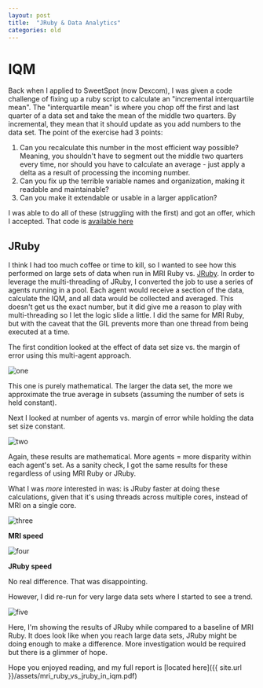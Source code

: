 ```yaml
---
layout: post
title:  "JRuby & Data Analytics"
categories: old
---
```


# IQM

Back when I applied to SweetSpot (now Dexcom), I was given a code challenge of fixing up a ruby script to calculate an "incremental interquartile mean".  The "interquartile mean" is where you chop off the first and last quarter of a data set and take the mean of the middle two quarters.  By incremental, they mean that it should update as you add numbers to the data set.  The point of the exercise had 3 points:

1. Can you recalculate this number in the most efficient way possible?  Meaning, you shouldn't have to segment out the middle two quarters every time, nor should you have to calculate an average - just apply a delta as a result of processing the incoming number.
2. Can you fix up the terrible variable names and organization, making it readable and maintainable?
3. Can you make it extendable or usable in a larger application?

I was able to do all of these (struggling with the first) and got an offer, which I accepted.  That code is [available here](https://github.com/mzemel/iim)

## JRuby

I think I had too much coffee or time to kill, so I wanted to see how this performed on large sets of data when run in MRI Ruby vs. [JRuby](http://jruby.org/).  In order to leverage the multi-threading of JRuby, I converted the job to use a series of agents running in a pool.  Each agent would receive a section of the data, calculate the IQM, and all data would be collected and averaged.  This doesn't get us the exact number, but it did give me a reason to play with multi-threading so I let the logic slide a little.  I did the same for MRI Ruby, but with the caveat that the GIL prevents more than one thread from being executed at a time.

The first condition looked at the effect of data set size vs. the margin of error using this multi-agent approach.

![one](https://i.imgur.com/a8OeDQB.png)

This one is purely mathematical.  The larger the data set, the more we approximate the true average in subsets (assuming the number of sets is held constant).

Next I looked at number of agents vs. margin of error while holding the data set size constant.

![two](https://i.imgur.com/f6Qtxd8.png)

Again, these results are mathematical.  More agents = more disparity within each agent's set.  As a sanity check, I got the same results for these regardless of using MRI Ruby or JRuby.

What I was _more_ interested in was: is JRuby faster at doing these calculations, given that it's using threads across multiple cores, instead of MRI on a single core.

![three](https://i.imgur.com/xk5AUny.png)

**MRI speed**

![four](https://i.imgur.com/cMek7I7.png)

**JRuby speed**

No real difference.  That was disappointing.

However, I did re-run for very large data sets where I started to see a trend.

![five](https://i.imgur.com/LiNiTxP.png)

Here, I'm showing the results of JRuby while compared to a baseline of MRI Ruby.  It does look like when you reach large data sets, JRuby might be doing enough to make a difference.  More investigation would be required but there is a glimmer of hope.

Hope you enjoyed reading, and my full report is [located here]({{ site.url }}/assets/mri_ruby_vs_jruby_in_iqm.pdf)